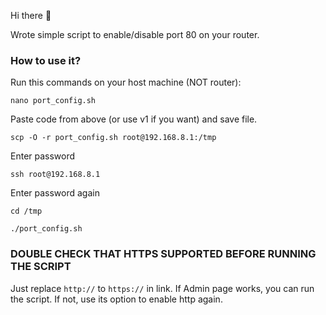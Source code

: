Hi there 👋 

Wrote simple script to enable/disable port 80 on your router.

### How to use it?
Run this commands on your host machine (NOT router):
```
nano port_config.sh
```
Paste code from above (or use v1 if you want) and save file.

```
scp -O -r port_config.sh root@192.168.8.1:/tmp
```
Enter password

```
ssh root@192.168.8.1
```

Enter password again

```
cd /tmp
```
```
./port_config.sh
```


### DOUBLE CHECK THAT HTTPS SUPPORTED BEFORE RUNNING THE SCRIPT
Just replace `http://` to `https://` in link. If Admin page works, you can run the script. If not, use its option to enable http again.

